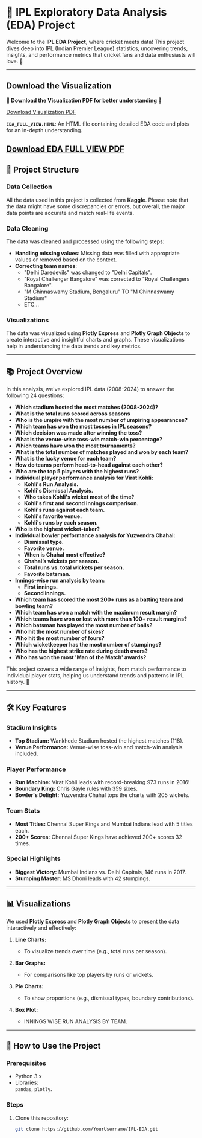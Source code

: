 # 🏏 IPL Exploratory Data Analysis (EDA) Project

Welcome to the **IPL EDA Project**, where cricket meets data! This project dives deep into IPL (Indian Premier League) statistics, uncovering trends, insights, and performance metrics that cricket fans and data enthusiasts will love. 🎉

---
## Download the Visualization

**:blue_book: **Download the Visualization PDF for better understanding** :page_facing_up:**

[Download Visualization PDF](https://github.com/Ritam333/IPL_DATA_ANALYSIS_EDA/blob/main/EDA_FULL_VIEW.html)

**`EDA_FULL_VIEW.HTML`**: An HTML file containing detailed EDA code and plots for an in-depth understanding.

[Download EDA FULL VIEW PDF](https://github.com/Ritam333/IPL_DATA_ANALYSIS_EDA/blob/main/VISUALIZATION.pdf)
---
## 📂 **Project Structure**


### Data Collection
All the data used in this project is collected from **Kaggle**. Please note that the data might have some discrepancies or errors, but overall, the major data points are accurate and match real-life events.

### Data Cleaning
The data was cleaned and processed using the following steps:
- **Handling missing values**: Missing data was filled with appropriate values or removed based on the context.
- **Correcting team names**: 
  - "Delhi Daredevils" was changed to "Delhi Capitals".
  - "Royal Challenger Bangalore" was corrected to "Royal Challengers Bangalore".
  - "M Chinnaswamy Stadium, Bengaluru" TO "M Chinnaswamy Stadium"
  - ETC...

### Visualizations
The data was visualized using **Plotly Express** and **Plotly Graph Objects** to create interactive and insightful charts and graphs. These visualizations help in understanding the data trends and key metrics.

---

## 📚 **Project Overview**

In this analysis, we've explored IPL data (2008-2024) to answer the following 24 questions:

- **Which stadium hosted the most matches (2008-2024)?**
- **What is the total runs scored across seasons**
- **Who is the umpire with the most number of umpiring appearances?**
- **Which team has won the most tosses in IPL seasons?**
- **Which decision was made after winning the toss?**
- **What is the venue-wise toss-win match-win percentage?**
- **Which teams have won the most tournaments?**
- **What is the total number of matches played and won by each team?**
- **What is the lucky venue for each team?**
- **How do teams perform head-to-head against each other?**
- **Who are the top 5 players with the highest runs?**
- **Individual player performance analysis for Virat Kohli:**
  - **Kohli's Run Analysis.**
  - **Kohli's Dismissal Analysis.**
  - **Who takes Kohli's wicket most of the time?**
  - **Kohli's first and second innings comparison.**
  - **Kohli's runs against each team.**
  - **Kohli's favorite venue.**
  - **Kohli's runs by each season.**
- **Who is the highest wicket-taker?**
- **Individual bowler performance analysis for Yuzvendra Chahal:**
  - **Dismissal type.**
  - **Favorite venue.**
  - **When is Chahal most effective?**
  - **Chahal’s wickets per season.**
  - **Total runs vs. total wickets per season.**
  - **Favorite batsman.**
- **Innings-wise run analysis by team:**
  - **First innings.**
  - **Second innings.**
- **Which team has scored the most 200+ runs as a batting team and bowling team?**
- **Which team has won a match with the maximum result margin?**
- **Which teams have won or lost with more than 100+ result margins?**
- **Which batsman has played the most number of balls?**
- **Who hit the most number of sixes?**
- **Who hit the most number of fours?**
- **Which wicketkeeper has the most number of stumpings?**
- **Who has the highest strike rate during death overs?**
- **Who has won the most 'Man of the Match' awards?**




This project covers a wide range of insights, from match performance to individual player stats, helping us understand trends and patterns in IPL history. 🚀

---

## 🛠️ **Key Features**

### Stadium Insights
- **Top Stadium:** Wankhede Stadium hosted the highest matches (118).  
- **Venue Performance:** Venue-wise toss-win and match-win analysis included.

### Player Performance
- **Run Machine:** Virat Kohli leads with record-breaking 973 runs in 2016!  
- **Boundary King:** Chris Gayle rules with 359 sixes.  
- **Bowler's Delight:** Yuzvendra Chahal tops the charts with 205 wickets.

### Team Stats
- **Most Titles:** Chennai Super Kings and Mumbai Indians lead with 5 titles each.  
- **200+ Scores:** Chennai Super Kings have achieved 200+ scores 32 times.

### Special Highlights
- **Biggest Victory:** Mumbai Indians vs. Delhi Capitals, 146 runs in 2017.  
- **Stumping Master:** MS Dhoni leads with 42 stumpings.

---

## 📊 **Visualizations**

We used **Plotly Express** and **Plotly Graph Objects** to present the data interactively and effectively:

1. **Line Charts:**  
   - To visualize trends over time (e.g., total runs per season).  
  
2. **Bar Graphs:**  
   - For comparisons like top players by runs or wickets.  
   
3. **Pie Charts:**  
   - To show proportions (e.g., dismissal types, boundary contributions).  
   

4. **Box Plot:**  
   - INNINGS WISE RUN ANALYSIS BY TEAM.  
   


---

## 🔧 **How to Use the Project**

### Prerequisites
- Python 3.x
- Libraries:  
  `pandas`, `plotly`.

### Steps
1. Clone this repository:
   ```bash
   git clone https://github.com/YourUsername/IPL-EDA.git
